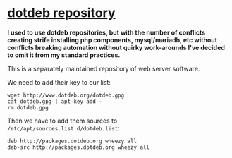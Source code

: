 
# [dotdeb repository](http://www.dotdeb.org/)

**I used to use dotdeb repositories, but with the number of conflicts creating strife installing php components, mysql/mariadb, etc without conflicts breaking automation without quirky work-arounds I've decided to omit it from my standard practices.**

This is a separately maintained repository of web server software.

We need to add their key to our list:

    wget http://www.dotdeb.org/dotdeb.gpg
    cat dotdeb.gpg | apt-key add -
    rm dotdeb.gpg

Then we have to add them sources to `/etc/apt/sources.list.d/dotdeb.list`:

    deb http://packages.dotdeb.org wheezy all
    deb-src http://packages.dotdeb.org wheezy all
